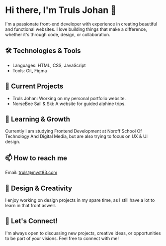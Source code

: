 # Hi there, I'm Truls Johan 👋

I'm a passionate front-end developer with experience in creating beautiful and functional websites. I love building things that make a difference, whether it's through code, design, or collaboration.

## 🛠️ Technologies & Tools
- Languages: HTML, CSS, JavaScript
- Tools: Git, Figma

## 🔭 Current Projects
- Truls Johan: Working on my personal portfolio website.
- NorseBee Sail & Ski: A website for guided alphine trips.

## 🌱 Learning & Growth
Currently I am studying Frontend Development at Noroff School Of Technology And Digital Media, but are also trying to focus on UX & UI design.

## 📫 How to reach me
Email: truls@myst83.com

## 🎨 Design & Creativity
I enjoy working on design projects in my spare time, as I still have a lot to learn in that front aswell.

## 🤝 Let's Connect!
I'm always open to discussing new projects, creative ideas, or opportunities to be part of your visions. Feel free to connect with me!
